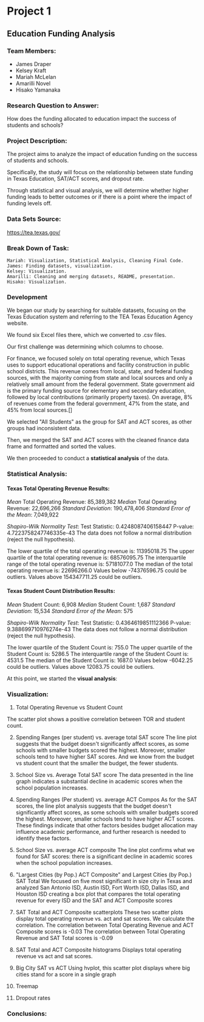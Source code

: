 # Project 1

## Education Funding Analysis

### Team Members: 

- James Draper
- Kelsey Kraft
- Mariah McLelan
- Amarilli Novel
- Hisako Yamanaka

  
### Research Question to Answer:

How does the funding allocated to education impact the success of students and schools?

### Project Description:

The project aims to analyze the impact of education funding on the success of students and schools. 

Specifically, the study will focus on the relationship between state funding in Texas Education, SAT/ACT scores, and dropout rate. 

Through statistical and visual analysis, we will determine whether higher funding leads to better outcomes or if there is a point where the impact of funding levels off.


### Data Sets Source:

https://tea.texas.gov/


### Break Down of Task:

    Mariah: Visualization, Statistical Analysis, Cleaning Final Code.
    James: Finding datasets, visualization.
    Kelsey: Visualization.
    Amarilli: Cleaning and merging datasets, README, presentation. 
    Hisako: Visualization. 

### Development

We began our study by searching for suitable datasets, focusing on the Texas Education system and referring to the TEA Texas Education Agency website.

We found six Excel files there, which we converted to .csv files. 

Our first challenge was determining which columns to choose. 

For finance, we focused solely on total operating revenue, which Texas uses to support educational operations and facility construction in public school districts. 
This revenue comes from local, state, and federal funding sources, with the majority coming from state and local sources and only a relatively small amount from the federal government. 
State government aid is the primary funding source for elementary and secondary education, followed by local contributions (primarily property taxes). On average, 8% of revenues come from the federal government, 47% from the state, and 45% from local sources.[]

We selected "All Students" as the group for SAT and ACT scores, as other groups had inconsistent data. 

Then, we merged the SAT and ACT scores with the cleaned finance data frame and formatted and sorted the values. 

We then proceeded to conduct a **statistical analysis** of the data.

### Statistical Analysis:

#### Texas Total Operating Revenue Results:

*Mean* Total Operating Revenue: 85,389,382
*Median* Total Operating Revenue: 22,696,266
*Standard Deviation*: 190,478,406
*Standard Error of the Mean*: 7,049,922

*Shapiro-Wilk Normality Test*:
Test Statistic: 0.4248087406158447
P-value: 4.7223758247746335e-43
The data does not follow a normal distribution (reject the null hypothesis).

The lower quartile of the total operating revenue is: 11395018.75
The upper quartile of the total operating revenue is: 68576095.75
The interquartile range of the total operating revenue is: 57181077.0
The median of the total operating revenue is: 22696266.0 
Values below -74376596.75 could be outliers.
Values above 154347711.25 could be outliers.


#### Texas Student Count Distribution Results:

*Mean* Student Count: 6,908
*Median* Student Count: 1,687
*Standard Deviation*: 15,534
*Standard Error of the Mean*: 575

*Shapiro-Wilk Normality Test*:
Test Statistic: 0.4364619851112366
P-value: 9.388699710976274e-43
The data does not follow a normal distribution (reject the null hypothesis).

The lower quartile of the Student Count  is: 755.0
The upper quartile of the Student Count is: 5286.5
The interquartile range of the Student Count is: 4531.5
The median of the Student Count is: 1687.0 
Values below -6042.25 could be outliers.
Values above 12083.75 could be outliers.

At this point, we started the **visual analysis**:

### Visualization:

1. Total Operating Revenue vs Student Count

The scatter plot shows a positive correlation between TOR and student count.

2. Spending Ranges (per student) vs. average total SAT  score
The line plot suggests that the budget doesn't significantly affect scores, as some schools with smaller budgets scored the highest. Moreover, smaller schools tend to have higher SAT scores. And we know from the budget vs student count that the smaller the budget, the fewer students.

3. School Size vs. Average Total SAT score
The data presented in the line graph indicates a substantial decline in academic scores when the school population increases.

4. Spending Ranges (Per student) vs. average ACT Compos
As for the SAT scores, the line plot analysis suggests that the budget doesn't significantly affect scores, as some schools with smaller budgets scored the highest. Moreover, smaller schools tend to have higher ACT scores.
These findings indicate that other factors besides budget allocation may influence academic performance, and further research is needed to identify these factors.

5. School Size vs. average ACT composite
The line plot confirms what we found for SAT scores: there is a significant decline in academic scores when the school population increases.

6. "Largest Cities (by Pop.) ACT Composite" and Largest Cities (by Pop.) SAT Total
We focused on five most significant in size city in Texas  and analyzed San Antonio ISD, Austin ISD, Fort Worth ISD, Dallas ISD, and Houston ISD creating a box plot that compares the total operating revenue for every ISD and the SAT and ACT Composite scores

7. SAT Total and ACT Composite scatterplots
These two scatter plots display total operating revenue vs. act and sat scores. 
We calculate the correlation.
The correlation between Total Operating Revenue and ACT Composite scores is -0.03
The correlation between Total Operating Revenue and SAT Total scores is -0.09

8. SAT Total and ACT Composite histograms
Displays total operating revenue vs act and sat scores. 

9. Big City SAT vs ACT
Using hvplot, this scatter plot displays where big cities stand for a score in a single graph

10. Treemap
11. Dropout rates


### Conclusions:


    


